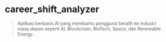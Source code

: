 # career_shift_analyzer
> Aplikasi berbasis AI yang membantu pengguna beralih ke industri masa depan seperti AI, Blockchain, BioTech, Space, dan Renewable Energy.
